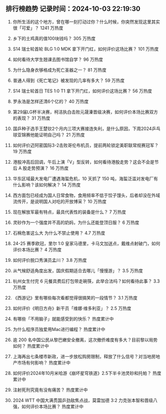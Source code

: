 
## 排行榜趋势 记录时间：2024-10-03 22:19:30
  
  1. 你所生活的这个地方，曾在哪一刻打动过你？什么时候，你突然发现这里其实很「可爱」？ 1241 万热度
    
  2. 乡下的土鸡真的值100块钱吗？ 305 万热度
    
  3. S14 瑞士轮首轮 BLG 1:0 MDK 拿下开门红，如何评价这场比赛？ 101 万热度
    
  4. 如何看待大学生翘课去图书馆自学？ 96 万热度
    
  5. 为什么隐身衣够格成为死亡圣器之一？ 81 万热度
    
  6. 普通人得到《死亡笔记》被发现的几率有多大？ 59 万热度
    
  7. S14 瑞士轮首日 TES 1:0 T1 拿下开门红，如何评价这场比赛？ 56 万热度
    
  8. 罗永浩是怎样还清6个亿的？ 40 万热度
    
  9. 第29届LG杯半决赛，柯洁执白击败元晟溱晋级决赛，如何评价本场比赛双方的表现？ 31 万热度
    
  10. 国乒种子选手王楚钦2个月内三项大赛接连失利，是什么原因，下周2024乒乓球亚锦赛他能证明自己吗？ 21 万热度
    
  11. 如何评价迈阿密国际3-2击败哥伦布机员，提前两轮锁定美职联常规赛冠军？ 19 万热度
    
  12. 港股冲高后回调，午后上演「V」型反转，如何看待港股走势？这会不会是节后 A 股走势预演？ 16 万热度
    
  13. 华东区域最大发电厂遭遇海蜇危机，10 天抓了 150 吨，海蜇泛滥对发电厂有什么影响？该如何解决？ 14 万热度
    
  14. 西方面包已经成为国人日常食物，食用频率不低于饺子馒头，后者却没在外域流传开，是说明国人对吃的开放博采？ 10 万热度
    
  15. 现在解放军最有特点，最具代表性的装备是什么？ 7 万热度
    
  16. 灵砂作为一个强度并不高的奶妈，为什么还能登顶日服？ 6 万热度
    
  17. 石棉危害这么大 为什么不禁止使用？ 4.7 万热度
    
  18. 24-25 赛季欧冠，里尔 1:0 皇家马德里，卡马文加送点，戴维点射破门，如何评价本场比赛？ 4 万热度
    
  19. 如何评价脱口秀演员孟川？ 3.8 万热度
    
  20. 从气候舒适角度出发，国庆假期适合去哪儿「慢慢游」？ 3.5 万热度
    
  21. 杭州女生付完 6 元餐具费后打包带走碗筷，此举合法吗？如何看待此事？ 3.3 万热度
    
  22. 《西游记》里有哪些每次看都觉得很搞笑的一段情节？ 3.1 万热度
    
  23. 如何评价《明日方舟》新干员「维娜·维多利亚」？ 2.5 万热度
    
  24. 有哪些「不用脑子」就能感受到的快乐？ 热度累计中
    
  25. 为什么程序员独爱用Mac进行编程？ 热度累计中
    
  26. 逾 200 名中国公民从黎巴嫩安全撤离，这次撤侨难度有多大？目前黎以局势如何？ 热度累计中
    
  27. 上海再出七条楼市新政，进一步放松购房限制，释放了什么信号？对当地房地产市场有何影响？ 热度累计中
    
  28. 如何评价2024年10月米哈游《崩坏星穹铁道》2.5下半卡池灵砂和托帕？ 热度累计中
    
  29. 注射死刑究竟有没有痛苦？ 热度累计中
    
  30. 2024 WTT 中国大满贯国乒劲敌焦点战，莫雷加德 3:2 力克张本智和晋级八强，如何评价本场比赛？ 热度累计中
    